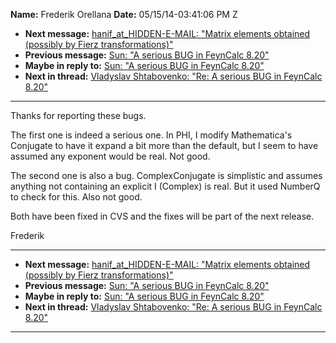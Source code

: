 **Name:** Frederik Orellana
**Date:** 05/15/14-03:41:06 PM Z

  - **Next message:** [hanif_at_HIDDEN-E-MAIL: "Matrix elements obtained
    (possibly by Fierz transformations)"](0775.html)
  - **Previous message:** [Sun: "A serious BUG in FeynCalc
    8.20"](0773.html)
  - **Maybe in reply to:** [Sun: "A serious BUG in FeynCalc
    8.20"](0773.html)
  - **Next in thread:** [Vladyslav Shtabovenko: "Re: A serious BUG in
    FeynCalc 8.20"](0836.html)

-----

Thanks for reporting these bugs.  

The first one is indeed a serious one. In PHI, I modify Mathematica's
Conjugate to have it expand a bit more than the default, but I seem to
have assumed any exponent would be real. Not good.  

The second one is also a bug. ComplexConjugate is simplistic and assumes
anything not containing an explicit I (Complex) is real. But it used
NumberQ to check for this. Also not good.  

Both have been fixed in CVS and the fixes will be part of the next
release.  

Frederik  

-----

  - **Next message:** [hanif_at_HIDDEN-E-MAIL: "Matrix elements obtained
    (possibly by Fierz transformations)"](0775.html)
  - **Previous message:** [Sun: "A serious BUG in FeynCalc
    8.20"](0773.html)
  - **Maybe in reply to:** [Sun: "A serious BUG in FeynCalc
    8.20"](0773.html)
  - **Next in thread:** [Vladyslav Shtabovenko: "Re: A serious BUG in
    FeynCalc 8.20"](0836.html)

-----

